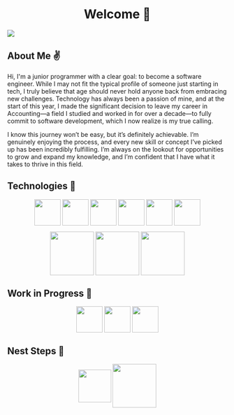 <div align="center">
<h1 align="center">Welcome 👋</h1>
</div>

<img src="https://github.com/user-attachments/assets/8520ed75-e5f1-4c4a-8601-14e685c5cf78">

## About Me :v:

<p> 
Hi, I'm a junior programmer with a clear goal: to become a software engineer. While I may not fit the typical profile of someone just starting in tech, I truly believe that age should never hold anyone back from embracing new challenges. Technology has always been a passion of mine, and at the start of this year, I made the significant decision to leave my career in Accounting—a field I studied and worked in for over a decade—to fully commit to software development, which I now realize is my true calling.

I know this journey won’t be easy, but it’s definitely achievable. I’m genuinely enjoying the process, and every new skill or concept I’ve picked up has been incredibly fulfilling. I’m always on the lookout for opportunities to grow and expand my knowledge, and I’m confident that I have what it takes to thrive in this field.
</p>

## Technologies :floppy_disk:
<p align="center">
<img align="center" src="https://github.com/user-attachments/assets/7ef54086-04fd-4542-922c-921975a4ae7d" height="60" width="60" />
<img align="center" src="https://github.com/user-attachments/assets/7c29c581-602c-4ce1-8e53-0f08fc3b3711" height="60" width="60" />
<img align="center" src="https://github.com/user-attachments/assets/3d62cfbb-accf-4ce1-822e-9bc3748c0de1" height="60" width="60" />
<img align="center" src="https://github.com/user-attachments/assets/ef4027d9-8b5b-4a7f-b734-05cf1834484a" height="60" width="60" />
<img align="center" src="https://github.com/user-attachments/assets/0f6a63f0-36c6-4760-a1a5-bb2dc4ddd96d" height="60" width="60" />
<img align="center" src="https://github.com/user-attachments/assets/3c90f404-5b1e-4cbd-a48f-7023468d2d99" height="60" width="60" />
</p>
<p align="center">
<img align="center" src="https://github.com/user-attachments/assets/bf7c0b75-ea56-4717-b5ad-1964df152b10" height="100" width="100" />
<img align="center" src="https://github.com/user-attachments/assets/b2b077f6-d3fa-45a2-ace9-efb89e9a68de" height="100" width="100" />
<img align="center" src="https://github.com/user-attachments/assets/89339937-273d-4f98-9e9d-70f32b559c06" height="100" width="100" />
</p>



## Work in Progress :construction:
<p align="center">
<img align="center" src="https://github.com/user-attachments/assets/7c0d1642-0ae8-4ca5-a893-bbbcc72bdd86" height="60" width="60" />
<img align="center" src="https://github.com/user-attachments/assets/89a1fccb-bc9f-4fde-9f98-3d1af53b6e28" height="60" width="60" />
<img align="center" src="https://github.com/user-attachments/assets/c57d5199-89de-4c13-bcc8-291d67c6909c" height="60" width="60" />
</p>

## Nest Steps :dart:
<p align="center">
<img align="center" src="https://github.com/user-attachments/assets/b7afe80a-4b74-4c67-8b97-0f9fbc4740ef" height="75" width="75" />
<img align="center" src="https://github.com/user-attachments/assets/0851311a-907d-4fd3-bb8b-b0f2aeaefae6" height="100" width="100" />
</p>
